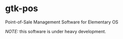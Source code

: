 # gtk-pos
Point-of-Sale Management Software for Elementary OS

_NOTE:_ this software is under heavy development.
